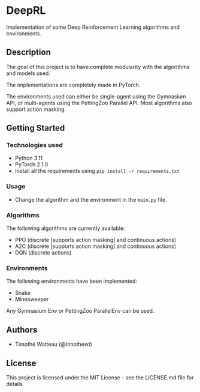 # DeepRL

Implementation of some Deep Reinforcement Learning algorithms and environments.

## Description

The goal of this project is to have complete modularity with the algorithms and models used.

The implementations are completely made in PyTorch. 

The environments used can either be single-agent using the Gymnasium
API, or multi-agents using the PettingZoo Parallel API. Most algorithms also support action masking.

## Getting Started

### Technologies used

* Python 3.11
* PyTorch 2.1.0
* Install all the requirements using `pip install -r requirements.txt`

### Usage

* Change the algorithm and the environment in the `main.py` file.

### Algorithms

The following algorithms are currently available:
* PPO (discrete [supports action masking] and continuous actions)
* A2C (discrete [supports action masking] and continuous actions)
* DQN (discrete actions)

### Environments

The following environments have been implemented:
* Snake
* Minesweeper

Any Gymnasium Env or PettingZoo ParallelEnv can be used.

## Authors

* Timothé Watteau (@timothewt)

## License

This project is licensed under the MIT License - see the LICENSE.md file for details
